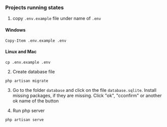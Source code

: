 ### Projects running states

1. copy `.env.example` file under name of `.env`

#### Windows 
```shell
Copy-Item .env.example .env
```

#### Linux and Mac
```shell
cp .env.example .env

```

2. Create database file
```shell
php artisan migrate
```

3. Go to the folder `database` and click on the file `database.sqlite`.
Install missing packages, if they are missing. Click "ok", "cconfirm"
or another ok name of the button

4. Run php server
```shell
php artisan serve
```
